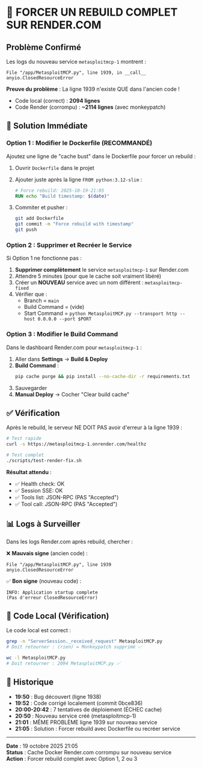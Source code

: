 # 🚨 FORCER UN REBUILD COMPLET SUR RENDER.COM

## Problème Confirmé

Les logs du nouveau service `metasploitmcp-1` montrent :
```
File "/app/MetasploitMCP.py", line 1939, in __call__
anyio.ClosedResourceError
```

**Preuve du problème** : La ligne 1939 n'existe QUE dans l'ancien code !
- Code local (correct) : **2094 lignes**
- Code Render (corrompu) : **~2114 lignes** (avec monkeypatch)

## 🎯 Solution Immédiate

### Option 1 : Modifier le Dockerfile (RECOMMANDÉ)

Ajoutez une ligne de "cache bust" dans le Dockerfile pour forcer un rebuild :

1. Ouvrir `Dockerfile` dans le projet
2. Ajouter juste après la ligne `FROM python:3.12-slim` :
   ```dockerfile
   # Force rebuild: 2025-10-19-21:05
   RUN echo "Build timestamp: $(date)"
   ```

3. Commiter et pusher :
   ```bash
   git add Dockerfile
   git commit -m "Force rebuild with timestamp"
   git push
   ```

### Option 2 : Supprimer et Recréer le Service

Si Option 1 ne fonctionne pas :

1. **Supprimer complètement** le service `metasploitmcp-1` sur Render.com
2. Attendre 5 minutes (pour que le cache soit vraiment libéré)
3. Créer un **NOUVEAU** service avec un nom différent : `metasploitmcp-fixed`
4. Vérifier que :
   - Branch = `main`
   - Build Command = (vide)
   - Start Command = `python MetasploitMCP.py --transport http --host 0.0.0.0 --port $PORT`

### Option 3 : Modifier le Build Command

Dans le dashboard Render.com pour `metasploitmcp-1` :

1. Aller dans **Settings** → **Build & Deploy**
2. **Build Command** : 
   ```bash
   pip cache purge && pip install --no-cache-dir -r requirements.txt
   ```
3. Sauvegarder
4. **Manual Deploy** → Cocher "Clear build cache"

## ✅ Vérification

Après le rebuild, le serveur NE DOIT PAS avoir d'erreur à la ligne 1939 :

```bash
# Test rapide
curl -s https://metasploitmcp-1.onrender.com/healthz

# Test complet
./scripts/test-render-fix.sh
```

**Résultat attendu** :
- ✅ Health check: OK
- ✅ Session SSE: OK
- ✅ Tools list: JSON-RPC (PAS "Accepted")
- ✅ Tool call: JSON-RPC (PAS "Accepted")

## 📊 Logs à Surveiller

Dans les logs Render.com après rebuild, chercher :

❌ **Mauvais signe** (ancien code) :
```
File "/app/MetasploitMCP.py", line 1939
anyio.ClosedResourceError
```

✅ **Bon signe** (nouveau code) :
```
INFO: Application startup complete
(Pas d'erreur ClosedResourceError)
```

## 🔧 Code Local (Vérification)

Le code local est correct :
```bash
grep -n "ServerSession._received_request" MetasploitMCP.py
# Doit retourner : (rien) = Monkeypatch supprimé ✅

wc -l MetasploitMCP.py
# Doit retourner : 2094 MetasploitMCP.py ✅
```

## 📝 Historique

- **19:50** : Bug découvert (ligne 1938)
- **19:52** : Code corrigé localement (commit 0bce836)
- **20:00-20:42** : 7 tentatives de déploiement (ÉCHEC cache)
- **20:50** : Nouveau service créé (metasploitmcp-1)
- **21:01** : MÊME PROBLÈME ligne 1939 sur nouveau service
- **21:05** : Solution : Forcer rebuild avec Dockerfile ou recréer service

---

**Date** : 19 octobre 2025 21:05  
**Status** : Cache Docker Render.com corrompu sur nouveau service  
**Action** : Forcer rebuild complet avec Option 1, 2 ou 3
